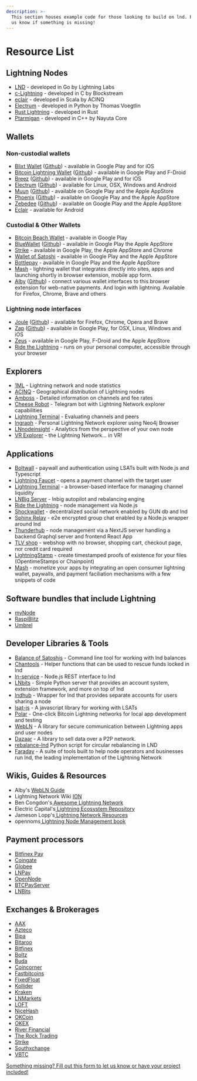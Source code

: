```yaml
---
description: >-
  This section houses example code for those looking to build on lnd. Please let
  us know if something is missing!
---
```


# Resource List

## Lightning Nodes <a href="#docs-internal-guid-7210ac49-7fff-7899-6ea7-d8acfa68cd8e" id="docs-internal-guid-7210ac49-7fff-7899-6ea7-d8acfa68cd8e"></a>

* [LND](https://github.com/lightningnetwork/lnd) - developed in Go by Lightning Labs
* [c-Lightning](https://github.com/ElementsProject/lightning) - developed in C by Blockstream
* [eclair](https://github.com/ACINQ/eclair) - developed in Scala by ACINQ
* [Electrum](https://electrum.org) - developed in Python by Thomas Voegtlin
* [Rust Lightning](https://github.com/rust-bitcoin/rust-lightning) - developed in Rust
* [Ptarmigan](https://nayuta.co) - developed in C++ by Nayuta Core

## Wallets <a href="#docs-internal-guid-007ec570-7fff-eb9a-7822-aff5a5e77f17" id="docs-internal-guid-007ec570-7fff-eb9a-7822-aff5a5e77f17"></a>

### Non-custodial wallets

* [Blixt Wallet](https://blixtwallet.github.io) ([Github](https://github.com/hsjoberg/blixt-wallet)) - available in Google Play and for iOS
* [Bitcoin Lightning Wallet](https://lightning-wallet.com) ([Github](https://github.com/btcontract/lnwallet)) - available in Google Play and F-Droid
* [Breez](https://breez.technology) ([Github](https://github.com/breez/breezmobile)) - available in Google Play and for iOS
* [Electrum](https://electrum.org) ([Github](https://github.com/spesmilo/electrum)) - available for Linux, OSX, Windows and Android
* [Muun](https://muun.com) ([Github](https://github.com/muun)) - available on Google Play and the Apple AppStore
* [Phoenix](https://phoenix.acinq.co) ([Github](https://github.com/ACINQ/phoenix)) - available on Google Play and the Apple AppStore
* [Zebedee](https://zebedee.io) ([Github](https://github.com/zebedeeio)) - available on Google Play and the Apple AppStore
* [Eclair](https://github.com/ACINQ/eclair-mobile) - available for Android

### Custodial & Other Wallets

* [Bitcoin Beach Wallet](https://www.bitcoinbeach.com) - available in Google Play
* [BlueWallet](https://github.com/BlueWallet/BlueWallet) ([Github](https://github.com/BlueWallet/BlueWallet)) - available in Google Play the Apple AppStore
* [Strike](https://strike.me) - available in Google Play, the Apple AppStore and Chrome
* [Wallet of Satoshi](https://walletofsatoshi.com) - available in Google Play and the Apple AppStore
* [Bottlepay](https://bottlepay.com) - available in Google Play and the Apple AppStore
* [Mash](https://getmash.com/wallet) - lightning wallet that integrates directly into sites, apps and launching shortly in browser extension, mobile app form.
* [Alby](https://getalby.com/) ([Github](https://github.com/getAlby/lightning-browser-extension)) - connect various wallet interfaces to this browser extension for web-native payments. And login with lightning. Available for Firefox, Chrome, Brave and others

### Lightning node interfaces

* [Joule](https://lightningjoule.com) ([Github](https://github.com/joule-labs/joule-extension)) - available for Firefox, Chrome, Opera and Brave
* [Zap](https://zaphq.io) ([Github](https://github.com/LN-Zap)) - available in Google Play, for OSX, Linux, Windows and iOS
* [Zeus](https://github.com/ZeusLN/zeus) - available in Google Play, F-Droid and the Apple AppStore
* [Ride the Lightning](https://github.com/Ride-The-Lightning/RTL) - runs on your personal computer, accessible through your browser

## Explorers <a href="#docs-internal-guid-c8a6648f-7fff-39eb-c8cc-47fadeadad71" id="docs-internal-guid-c8a6648f-7fff-39eb-c8cc-47fadeadad71"></a>

* [1ML](https://1ml.com) - Lightning network and node statistics
* [ACINQ](https://explorer.acinq.co) - Geographical distribution of Lightning nodes
* [Amboss](https://amboss.space) - Detailed information on channels and fee rates
* [Cheese Robot](https://t.me/cheeserobot) - Telegram bot with Lightning Network explorer capabilities
* [Lightning Terminal](https://terminal.lightning.engineering) - Evaluating channels and peers
* [lngraph](https://github.com/xsb/lngraph) - Personal Lightning Network explorer using Neo4j Browser
* [LNnodeinsight](https://lnnodeinsight.com) - Analytics from the perspective of your own node
* [VR Explorer](https://bl.ocks.org/tyzbit/d1c83732d2767bb955125d41f5921888) - the Lightning Network... in VR!

## Applications

* [Boltwall](https://github.com/Tierion/boltwall) - paywall and authentication using LSATs built with Node.js and Typescript
* [Lightning Faucet](https://github.com/lightninglabs/lightning-faucet) - opens a payment channel with the target user
* [Lightning Terminal](https://terminal.lightning.engineering/#/) - a browser-based interface for managing channel liquidity
* [LNBig Server](https://github.com/LNBIG-COM/lnbig-server) - lnbig autopilot and rebalancing engin[e](https://github.com/apotdevin/thunderhub)
* [Ride the Lightning](https://github.com/Ride-The-Lightning/RTL) - node management via Node.js
* [Shockwallet](https://github.com/shocknet/wallet) - decentralized social network enabled by GUN db and lnd
* [Sphinx Relay](https://github.com/stakwork/sphinx-relay) - e2e encrypted group chat enabled by a Node.js wrapper around lnd
* [Thunderhub](https://github.com/apotdevin/thunderhub) - node management via a NextJS server handling a backend Graphql server and frontend React App
* [TLV shop](https://github.com/joostjager/tlvshop.com) - webshop with no browser, shopping cart, checkout page, nor credit card required
* [LightningStamp](https://lightningstamp.bitcoinproof.org) - create timestamped proofs of existence for your files (OpentimeStamps or Chainpoint)
* [Mash](https://getmash.com) - monetize your apps by integrating an open consumer lightning wallet, paywalls, and payment faciliation mechanisms with a few snippets of code

## Software bundles that include Lightning <a href="#docs-internal-guid-083d9f26-7fff-e1ef-2503-fa578ae0e176" id="docs-internal-guid-083d9f26-7fff-e1ef-2503-fa578ae0e176"></a>

* [myNode](https://mynodebtc.com)
* [RaspiBlitz](https://raspiblitz.org)
* [Umbrel](https://getumbrel.com)

## Developer Libraries & Tools

* [Balance of Satoshis](https://github.com/alexbosworth/balanceofsatoshis) - Command line tool for working with lnd balances
* [Chantools](https://github.com/guggero/chantools) - Helper functions that can be used to rescue funds locked in lnd
* [ln-service](https://github.com/alexbosworth/ln-service) - Node.js REST interface to lnd
* [LNbits](https://github.com/lnbits/lnbits) - Simple Python server that provides an account system, extension framework, and more on top of lnd
* [lndhub](https://github.com/BlueWallet/LndHub) - Wrapper for lnd that provides separate accounts for users sharing a node
* [lsat-js](https://github.com/Tierion/lsat-js) - A javascript library for working with LSATs
* [Polar](https://github.com/jamaljsr/polar) - One-click Bitcoin Lightning networks for local app development and testing
* [WebLN](https://webln.dev/#/) - A library for secure communication between Lightning apps and user nodes
* [Dazaar](https://dazaar.com) - A library to sell data over a P2P network.
* [rebalance-lnd](https://github.com/C-Otto/rebalance-lnd) Python script for circular rebalancing in LND
* [Faraday](https://github.com/lightninglabs/faraday) - A suite of tools built to help node operators and businesses run lnd, the leading implementation of the Lightning Network

## Wikis, Guides & Resources <a href="#docs-internal-guid-8bae6cd2-7fff-ce99-f185-1c89fff98fef" id="docs-internal-guid-8bae6cd2-7fff-ce99-f185-1c89fff98fef"></a>

* Alby's [WebLN Guide](https://www.webln.guide/introduction/welcome)
* Lightning Network Wiki [ION](https://wiki.ion.radar.tech)
* Ben Congdon's[ Awesome Lightning Network](https://github.com/bcongdon/awesome-lightning-network)
* Electric Capital's[ Lightning Ecosystem Repository](https://github.com/electric-capital/crypto-ecosystems/blob/master/data/ecosystems/l/lightning.toml)
* Jameson Lopp's[ Lightning Network Resources](https://www.lopp.net/lightning-information.html)
* opennoms[ Lightning Node Management book](https://openoms.gitbook.io/lightning-node-management/)

## Payment processors <a href="#docs-internal-guid-07197fd0-7fff-b137-101f-0144b1ab593c" id="docs-internal-guid-07197fd0-7fff-b137-101f-0144b1ab593c"></a>

* [Bitfinex Pay](https://pay.bitfinex.com)
* [Coingate](https://coingate.com)
* [Globee](https://globee.com)
* [LNPay](https://lnpay.co)
* [OpenNode](https://www.opennode.com)
* [BTCPayServer](https://docs.btcpayserver.org)
* [LNBits](https://lnbits.com/)

## Exchanges & Brokerages <a href="#docs-internal-guid-61dc5aac-7fff-f33d-b971-9056f5f24364" id="docs-internal-guid-61dc5aac-7fff-f33d-b971-9056f5f24364"></a>

* [AAX](https://www.aax.com)
* [Azteco](https://azte.co)
* [Bipa](https://bipa.app)
* [Bitaroo](https://www.bitaroo.com.au)
* [Bitfinex](https://www.bitfinex.com)
* [Boltz](https://boltz.exchange)
* [Buda](https://www.buda.com)
* [Coincorner](https://www.coincorner.com)
* [Fastbitcoins](https://fastbitcoins.com)
* [FixedFloat](https://fixedfloat.com)
* [Kollider](https://kollider.xyz)
* [Kraken](https://www.kraken.com/)
* [LNMarkets](https://lnmarkets.com)
* [LOFT](https://loft.trade)
* [NiceHash](https://www.nicehash.com)
* [OKCoin](https://www.okcoin.com)
* [OKEX](https://www.okex.com)
* [River Financial](https://river.com)
* [The Rock Trading](https://www.therocktrading.com)
* [Strike](https://strike.me)
* [Southxchange](https://main.southxchange.com)
* [VBTC](https://vbtc.exchange)

[Something missing? Fill out this form to let us know or have your project included!](https://docs.google.com/forms/d/e/1FAIpQLSdT6kP3oUzd6xWytkDcflU9byHcp8nP9IyYntm\_6wa9Cw6qqg/viewform)
